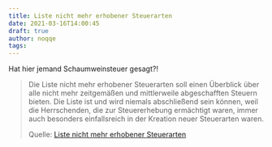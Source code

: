 ```yaml
---
title: Liste nicht mehr erhobener Steuerarten
date: 2021-03-16T14:00:45
draft: true
author: noqqe
tags:
---
```


Hat hier jemand Schaumweinsteuer gesagt?!

> Die Liste nicht mehr erhobener Steuerarten soll einen Überblick über alle
> nicht mehr zeitgemäßen und mittlerweile abgeschafften Steuern bieten. Die
> Liste ist und wird niemals abschließend sein können, weil die Herrschenden,
> die zur Steuererhebung ermächtigt waren, immer auch besonders einfallsreich in
> der Kreation neuer Steuerarten waren.
>
> Quelle: [Liste nicht mehr erhobener Steuerarten](https://de.wikipedia.org/wiki/Liste_nicht_mehr_erhobener_Steuerarten)
